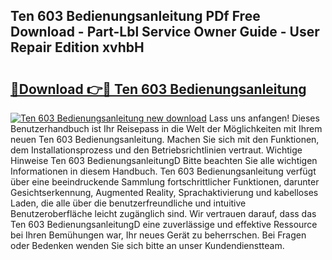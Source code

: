 ## Ten 603 Bedienungsanleitung PDf Free Download - Part-Lbl Service Owner Guide - User Repair Edition xvhbH

# <h2><a href="http://df3hm4k.blite.top/?on=Ten+603+Bedienungsanleitung">🔗Download 👉🔴 Ten 603 Bedienungsanleitung</a></h2>

[![Ten 603 Bedienungsanleitung new download](https://i.imgur.com/lujVjoI.png)](http://df3hm4k.blite.top/?on=Ten+603+Bedienungsanleitung)
Lass uns anfangen! Dieses Benutzerhandbuch ist Ihr Reisepass in die Welt der Möglichkeiten mit Ihrem neuen Ten 603 Bedienungsanleitung. Machen Sie sich mit den Funktionen, dem Installationsprozess und den Betriebsrichtlinien vertraut. Wichtige Hinweise Ten 603 BedienungsanleitungD Bitte beachten Sie alle wichtigen Informationen in diesem Handbuch. Ten 603 Bedienungsanleitung verfügt über eine beeindruckende Sammlung fortschrittlicher Funktionen, darunter Gesichtserkennung, Augmented Reality, Sprachaktivierung und kabelloses Laden, die alle über die benutzerfreundliche und intuitive Benutzeroberfläche leicht zugänglich sind. Wir vertrauen darauf, dass das Ten 603 BedienungsanleitungD eine zuverlässige und effektive Ressource bei Ihren Bemühungen war, Ihr neues Gerät zu beherrschen. Bei Fragen oder Bedenken wenden Sie sich bitte an unser Kundendienstteam.

